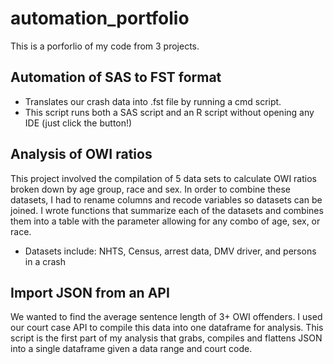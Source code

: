# automation_portfolio
This is a porforlio of my code from 3 projects.

## Automation of SAS to FST format
+ Translates our crash data into .fst file by running a cmd script.
+ This script runs both a SAS script and an R script without opening any IDE (just click the button!)

## Analysis of OWI ratios
This project involved the compilation of 5 data sets to calculate OWI ratios broken down by age group, race and sex. In order to combine these datasets, I had to rename columns and recode variables so datasets can be joined. I wrote functions that summarize each of the datasets and combines them into a table with the parameter allowing for any combo of age, sex, or race.
+ Datasets include: NHTS, Census, arrest data, DMV driver, and persons in a crash

## Import JSON from an API
We wanted to find the average sentence length of 3+ OWI offenders. I used our court case API to compile this data into one dataframe for analysis. This script is the first part of my analysis that grabs, compiles and flattens JSON into a single dataframe given a data range and court code.

